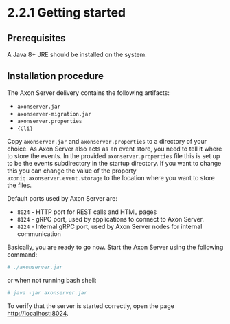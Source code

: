 # 2.2.1 Getting started

## Prerequisites

A Java 8+ JRE should be installed on the system.

## Installation procedure

The Axon Server delivery contains the following artifacts:

* `axonserver.jar`
* `axonserver-migration.jar`
* `axonserver.properties`
* `{Cli}`

Copy `axonserver.jar` and `axonserver.properties` to a directory of your choice. As Axon Server also acts as an event store, you need to tell it where to store the events. In the provided `axonserver.properties` file this is set up to be the events subdirectory in the startup directory. If you want to change this you can change the value of the property `axoniq.axonserver.event.storage` to the location where you want to store the files.

Default ports used by Axon Server are:

* `8024` - HTTP port for REST calls and HTML pages
* `8124` - gRPC port, used by applications to connect to Axon Server.
* `8224` - Internal gRPC port, used by Axon Server nodes for internal communication

Basically, you are ready to go now. Start the Axon Server using the following command:

```bash
# ./axonserver.jar
```

or when not running bash shell:

```bash
# java -jar axonserver.jar
```

To verify that the server is started correctly, open the page [http://localhost:8024](http://localhost:8024).

